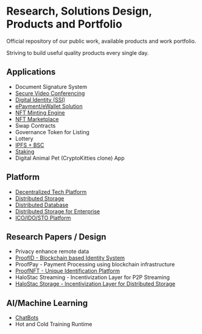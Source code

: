 # Research, Solutions Design, Products and Portfolio

Official repository of our public work, available products and work portfolio.

Striving to build useful quality products every single day.

## Applications
- Document Signature System
- [Secure Video Conferencing](https://cubi-talk.herokuapp.com/)
- [Digital Identity (SSI)](https://github.com/proofsys-tech/proofid-resource)
- [ePayment/eWallet Solution](#)
- [NFT Minting Engine](https://github.com/proofsys-tech/nft-minter-contracts)
- [NFT Marketplace](https://github.com/proofsys-tech/nft-marketplace)
- Swap Contracts
- Governance Token for Listing
- Lottery
- [IPFS + BSC](https://github.com/proofsys-tech/pfs-bsc-web)
- [Staking](https://github.com/proofsys-tech/stake-reward-contracts)
- Digital Animal Pet (CryptoKitties clone) App

## Platform
- [Decentralized Tech Platform](https://github.com/halostac-platform)
- [Distributed Storage](https://github.com/halostac-platform/halofs)
- [Distributed Database](https://ipdb.io/)
- [Distributed Storage for Enterprise](https://github.com/IBM/IPFSfB)
- [ICO/IDO/STO Platform](#)

## Research Papers / Design
- Privacy enhance remote data
- [ProofID - Blockchain based Identity System](https://docs.google.com/document/u/3/d/1bUJ3oykGYXvRurnVSLC4q1gmDeYO0gl2APE-vst5CxA/edit?usp=sharing)
- ProofPay - Payment Processing using blockchain infrastructure
- [ProofNFT - Unique Identification Platform](https://docs.google.com/document/d/1TZLa2nzhVuSjqSM96RkcWUwQ7yZF8N3kyyQxGqQI4dA/edit?usp=sharing)
- HaloStac Streaming - Incentivization Layer for P2P Streaming
- [HaloStac Storage - Incentivization Layer for Distributed Storage](https://docs.google.com/document/d/1jETvO1gsTlLGE0_x60RT-gF0WW_BY5X7b4CdV-C3h_Y/edit#)

## AI/Machine Learning
- [ChatBots](https://www.botmill.io/)
- Hot and Cold Training Runtime
